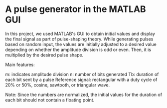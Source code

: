 # A pulse generator in the MATLAB GUI

In this project, we used MATLAB's GUI to obtain initial values and display the final signal as part of pulse-shaping theory. While generating pulses based on random input, the values are initially adjusted to a desired value depending on whether the amplitude division is odd or even. Then, it is multiplied by the desired pulse shape.

Main features:

m: indicates amplitude division 
n: number of bits generated 
Tb: duration of each bit sent by a pulse 
Reference signal: rectangular with a duty cycle of 20% or 50%, cosine, sawtooth, or triangular wave.

Note: Since the numbers are normalized, the initial values for the duration of each bit should not contain a floating point.
